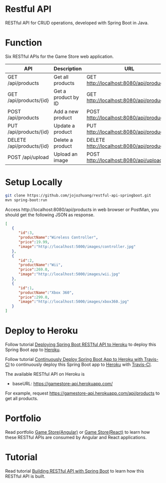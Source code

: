 # Restful API 
RESTful API for CRUD operations, developed with Spring Boot in Java.

# Function
Six RESTful APIs for the Game Store web application.

API                       | Description         | URL
--------------------------|---------------------|--------------
GET /api/products         | Get all products    | GET [http://localhost:8080/api/products](http://localhost:8080/api/products)
GET /api/products/{id}    | Get a product by ID | GET [http://localhost:8080/api/products/1](http://localhost:8080/api/products/1)
POST /api/products        | Add a new product   | POST [http://localhost:8080/api/products](http://localhost:8080/api/products)
PUT /api/products/{id}    | Update a product    | PUT [http://localhost:8080/api/products/1](http://localhost:8080/api/products/1)
DELETE /api/products/{id} | Delete a product    | DELETE [http://localhost:8080/api/products/1](http://localhost:8080/api/products/1)
POST /api/upload          | Upload an image     | POST [http://localhost:8080/api/upload](http://localhost:8080/api/upload)

# Setup Locally
```bash
git clone https://github.com/jojozhuang/restful-api-springboot.git
mvn spring-boot:run
```
Access http://localhost:8080/api/products in web browser or PostMan, you should get the following JSON as response.
```json
[  
   {  
      "id":3,
      "productName":"Wireless Controller",
      "price":19.99,
      "image":"http://localhost:5000/images/controller.jpg"
   },
   {  
      "id":2,
      "productName":"Wii",
      "price":269.0,
      "image":"http://localhost:5000/images/wii.jpg"
   },
   {  
      "id":1,
      "productName":"Xbox 360",
      "price":299.0,
      "image":"http://localhost:5000/images/xbox360.jpg"
   }
]
```

# Deploy to Heroku
Follow tutorial [Deploying Spring Boot RESTful API to Heroku](https://jojozhuang.github.io/tutorial/restful/deploying-spring-boot-restful-api-to-heroku/) to deploy this Spring Boot app to [Heroku](https://www.heroku.com/).

Follow tutorial [Continuously Deploy Spring Boot App to Heroku with Travis-CI](https://jojozhuang.github.io/tutorial/restful/continuously-deploy-spring-boot-app-to-heroku-with-travis-ci/) to continuously deploy this Spring Boot app to [Heroku](https://www.heroku.com/) with [Travis-CI](https://travis-ci.com/).

The available RESTful API on Heroku is
* baseURL: https://gamestore-api.herokuapp.com/

For example, request https://gamestore-api.herokuapp.com/api/products to get all products.

# Portfolio
Read portfolio [Game Store(Angular)](https://jojozhuang.github.io/portfolio/game-store-angular/) or [Game Store(React)](http://jojozhuang.github.io/portfolio/game-store-react/) to learn how these RESTful APIs are consumed by Angular and React applications.

# Tutorial
Read tutorial [Building RESTful API with Spring Boot](https://jojozhuang.github.io/tutorial/restful/building-restful-api-with-spring-boot/) to learn how this RESTful API is built.
